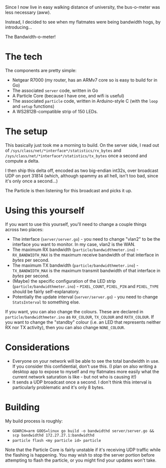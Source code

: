 Since I now live in easy walking distance of university, the bus-o-meter was less necessary (aww).

Instead, I decided to see when my flatmates were being bandwidth hogs, by introducing...

The Bandwidth-o-meter!

# The tech

The components are pretty simple:

* Netgear R7000 (my router, has an ARMv7 core so is easy to build for in Go)
* The associated `server` code, written in Go
* A Particle Core (because I have one, and wifi is useful)
* The associated `particle` code, written in Arduino-style C (with the `loop` and `setup` functions)
* A WS2812B-compatible strip of 150 LEDs.

# The setup

This basically just took me a morning to build. On the server side, I read out of
`/sys/class/net/*interface*/statistics/rx_bytes` and 
`/sys/class/net/*interface*/statistics/tx_bytes` once a second and compute a delta.

I then ship this delta off, encoded as two big-endian int32s, over broadcast UDP on port 31814
(which, although spammy as all hell, isn't too bad, since it's only once a second...)

The Particle is then listening for this broadcast and picks it up.

# Using this yourself

If you want to use this yourself, you'll need to change a couple things across two places:

* The interface (`server/server.go`) - you need to change "vlan2" to be the interface you want to monitor. In my case, vlan2 is the WAN.
* The maximum RX bandwidth (`particle/bandwidthmeter.ino`) - `RX_BANDWIDTH_MAX` is the maximum receive bandwidth of that interface in *bytes* per second.
* The maximum TX bandwidth (`particle/bandwidthmeter.ino`) - `TX_BANDWIDTH_MAX` is the maximum transmit bandwidth of that interface in *bytes* per second.
* (Maybe) the specific configuration of the LED strip (`particle/bandwidthmeter.ino`) - `PIXEL_COUNT`, `PIXEL_PIN` and `PIXEL_TYPE` should be fairly self-explanatory.
* Potentially the update interval (`server/server.go`) - you need to change `StatsInterval` to something else.

If you want, you can also change the colours. These are declared in `particle/bandwidthmeter.ino` as `RX_COLOUR`, `TX_COLOUR` and `RXTX_COLOUR`. If you want
to change the "standby" colour (i.e. an LED that represents neither RX nor TX activity), then you can also change `NONE_COLOUR`.

# Considerations

* Everyone on your network will be able to see the total bandwidth in use. If you consider this confidential, don't use this. (I plan on also writing a desktop app to expose to myself and my flatmates more easily what the current network saturation is like - but not who is causing it!)
* It sends a UDP broadcast once a second. I don't think this interval is particularly problematic and it's only 8 bytes.

# Building

My build process is roughly:

* `GOARCH=arm GOOS=linux go build -o bandwidthd server/server.go && scp bandwidthd 172.27.27.1:bandwidthd`
* `particle flash <my particle id> particle`

Note that the Particle Core is fairly unstable if it's receiving UDP traffic while the flashing is happening. You may wish to stop the server portion
before attempting to flash the particle, or you might find your updates won't take.
